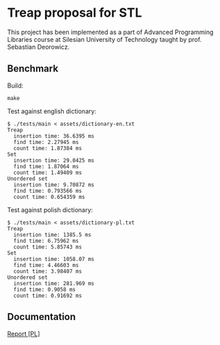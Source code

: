 # Treap proposal for STL
This project has been implemented as a part of Advanced Programming Libraries course at Silesian University of Technology taught by prof. Sebastian Deorowicz.

## Benchmark

Build:
```
make
```

Test against english dictionary:
```
$ ./tests/main < assets/dictionary-en.txt
Treap
  insertion time: 36.6395 ms
  find time: 2.27945 ms
  count time: 1.87384 ms
Set
  insertion time: 29.0425 ms
  find time: 1.87064 ms
  count time: 1.49409 ms
Unordered set
  insertion time: 9.70872 ms
  find time: 0.793566 ms
  count time: 0.654359 ms
```

Test against polish dictionary:
```
$ ./tests/main < assets/dictionary-pl.txt
Treap
  insertion time: 1385.5 ms
  find time: 6.75962 ms
  count time: 5.85743 ms
Set
  insertion time: 1058.07 ms
  find time: 4.46603 ms
  count time: 3.98407 ms
Unordered set
  insertion time: 281.969 ms
  find time: 0.9058 ms
  count time: 0.91692 ms
```

## Documentation
[Report [PL]](/docs/Report%20%5BPL%5D.pdf)
